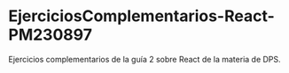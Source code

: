 # EjerciciosComplementarios-React-PM230897
Ejercicios complementarios de la guía 2 sobre React de la materia de DPS.
